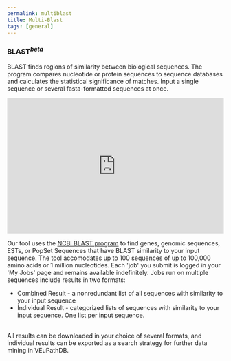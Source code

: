```yaml
---
permalink: multiblast
title: Multi-Blast
tags: [general]
---
```


<!-- no need for a title in this page -->

<div class="static-content">
<!-- use h3 for headings -->

<h3>BLAST<sup><i>beta</i></sup></h3>

<p>BLAST finds regions of similarity between biological sequences. The program compares nucleotide or protein sequences to sequence databases and calculates the statistical significance of matches.  Input a single sequence or several fasta-formatted sequences at once.  </p>

<div style="display: flex; justify-content: center; align-items: center">  
     <iframe width="560" height="315" src="https://www.youtube.com/embed/mEjt8FhC-W8" frameborder="0" allow="accelerometer; autoplay; clipboard-write; encrypted-media; gyroscope; picture-in-picture" allowfullscreen></iframe>
   </div>

<p>Our tool uses the <a href="https://blast.ncbi.nlm.nih.gov/Blast.cgi" target="_blank">NCBI BLAST program</a> to find genes, genomic sequences, ESTs, or PopSet Sequences that have BLAST similarity to your input sequence. The tool accomodates up to 100 sequences of up to 100,000 amino acids or 1 million nucleotides. Each 'job' you submit is logged in your 'My Jobs' page and remains available indefinitely. Jobs run on multiple sequences include results in two formats:
<br>
<ul>
    <li>Combined Result - a nonredundant list of all sequences with similarity to your input sequence</li>
    <li>Individual Result - categorized lists of sequences with similarity to your input sequence.  One list per input sequence.  </li>
</ul>
<br>
All results can be downloaded in your choice of several formats, and individual results can be exported as a search strategy for further data mining in VEuPathDB.
</p>




</div>
